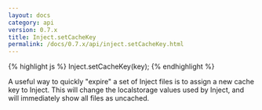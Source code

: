 ```yaml
---
layout: docs
category: api
version: 0.7.x
title: Inject.setCacheKey
permalink: /docs/0.7.x/api/inject.setCacheKey.html
---
```


{% highlight js %}
Inject.setCacheKey(key);
{% endhighlight %}

A useful way to quickly "expire" a set of Inject files is to assign a new cache key to Inject. This will change the localstorage values used by Inject, and will immediately show all files as uncached.
